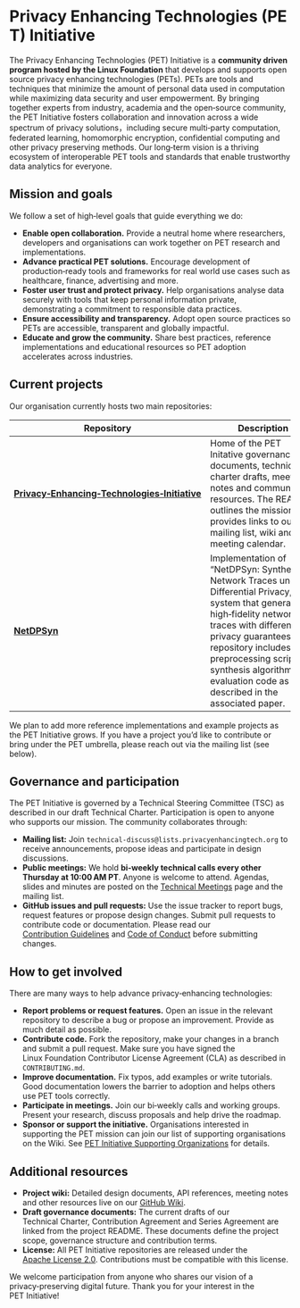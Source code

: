 # Privacy Enhancing Technologies (PET) Initiative

The Privacy Enhancing Technologies (PET) Initiative is a **community driven program hosted by the Linux Foundation** that develops and supports open source privacy enhancing technologies (PETs). PETs are tools and techniques that minimize the amount of personal data used in computation while maximizing data security and user empowerment.  By bringing together experts from industry, academia and the open‑source community, the PET Initiative fosters collaboration and innovation across a wide spectrum of privacy solutions，including secure multi‑party computation, federated learning, homomorphic encryption, confidential computing and other privacy preserving methods.  Our long‑term vision is a thriving ecosystem of interoperable PET tools and standards that enable trustworthy data analytics for everyone.

## Mission and goals

We follow a set of high‑level goals that guide everything we do:

- **Enable open collaboration.** Provide a neutral home where researchers, developers and organisations can work together on PET research and implementations.
- **Advance practical PET solutions.** Encourage development of production‑ready tools and frameworks for real world use cases such as healthcare, finance, advertising and more.
- **Foster user trust and protect privacy.** Help organisations analyse data securely with tools that keep personal information private, demonstrating a commitment to responsible data practices.
- **Ensure accessibility and transparency.** Adopt open source practices so PETs are accessible, transparent and globally impactful.
- **Educate and grow the community.** Share best practices, reference implementations and educational resources so PET adoption accelerates across industries.

## Current projects

Our organisation currently hosts two main repositories:

| Repository | Description |
|-----------|------------|
| **[Privacy‑Enhancing‑Technologies‑Initiative](https://github.com/privacy‑enhancing‑technologies/Privacy‑Enhancing‑Technologies‑Initiative)** | Home of the PET Initative governance documents, technical charter drafts, meeting notes and community resources.  The README outlines the mission and provides links to our mailing list, wiki and meeting calendar. |
| **[NetDPSyn](https://github.com/privacy‑enhancing‑technologies/NetDPSyn)** | Implementation of “NetDPSyn: Synthesizing Network Traces under Differential Privacy,” a system that generates high‑fidelity network traces with differential privacy guarantees.  The repository includes data preprocessing scripts, synthesis algorithms and evaluation code as described in the associated paper. |

We plan to add more reference implementations and example projects as the PET Initiative grows.  If you have a project you’d like to contribute or bring under the PET umbrella, please reach out via the mailing list (see below).

## Governance and participation

The PET Initiative is governed by a Technical Steering Committee (TSC) as described in our draft Technical Charter.  Participation is open to anyone who supports our mission.  The community collaborates through:

- **Mailing list:** Join `technical-discuss@lists.privacyenhancingtech.org` to receive announcements, propose ideas and participate in design discussions.
- **Public meetings:** We hold **bi‑weekly technical calls every other Thursday at 10:00 AM PT**.  Anyone is welcome to attend.  Agendas, slides and minutes are posted on the [Technical Meetings](https://github.com/privacy‑enhancing‑technologies/Privacy‑Enhancing‑Technologies‑Initiative/wiki/PET‑Initiative‑Technical‑Meetings) page and the mailing list.
- **GitHub issues and pull requests:** Use the issue tracker to report bugs, request features or propose design changes.  Submit pull requests to contribute code or documentation.  Please read our [Contribution Guidelines](./CONTRIBUTING.md) and [Code of Conduct](./CODE_OF_CONDUCT.md) before submitting changes.

## How to get involved

There are many ways to help advance privacy‑enhancing technologies:

- **Report problems or request features.** Open an issue in the relevant repository to describe a bug or propose an improvement.  Provide as much detail as possible.
- **Contribute code.** Fork the repository, make your changes in a branch and submit a pull request.  Make sure you have signed the Linux Foundation Contributor License Agreement (CLA) as described in `CONTRIBUTING.md`.
- **Improve documentation.** Fix typos, add examples or write tutorials.  Good documentation lowers the barrier to adoption and helps others use PET tools correctly.
- **Participate in meetings.** Join our bi‑weekly calls and working groups.  Present your research, discuss proposals and help drive the roadmap.
- **Sponsor or support the initiative.** Organisations interested in supporting the PET mission can join our list of supporting organisations on the Wiki.  See [PET Initiative Supporting Organizations](https://github.com/privacy‑enhancing‑technologies/Privacy‑Enhancing‑Technologies‑Initiative/wiki/PET‑Initiative‑Supporting‑Organizations) for details.

## Additional resources

- **Project wiki:** Detailed design documents, API references, meeting notes and other resources live on our [GitHub Wiki](https://github.com/privacy‑enhancing‑technologies/Privacy‑Enhancing‑Technologies‑Initiative/wiki).
- **Draft governance documents:** The current drafts of our Technical Charter, Contribution Agreement and Series Agreement are linked from the project README.  These documents define the project scope, governance structure and contribution terms.
- **License:** All PET Initiative repositories are released under the [Apache License 2.0](https://www.apache.org/licenses/LICENSE-2.0).  Contributions must be compatible with this license.

We welcome participation from anyone who shares our vision of a privacy‑preserving digital future.  Thank you for your interest in the PET Initiative!
